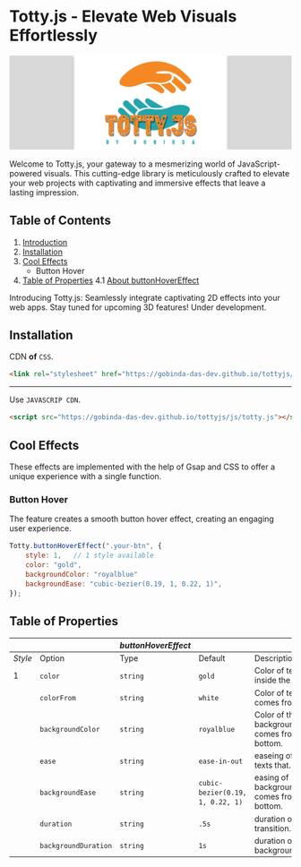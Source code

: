 # Totty.js - Elevate Web Visuals Effortlessly

![Totty.js Logo](https://raw.githubusercontent.com/gobinda-das-dev/tottyjs-media/main/images/totty%20js%20banner.jpg)

Welcome to Totty.js, your gateway to a mesmerizing world of JavaScript-powered visuals. This cutting-edge library is meticulously crafted to elevate your web projects with captivating and immersive effects that leave a lasting impression.

## Table of Contents

1. [Introduction](#introduction)
2. [Installation](#installation)
3. [Cool Effects](#cool-effects)
   - Button Hover
4. [Table of Properties](#table-of-properties)
   4.1 [About buttonHoverEffect](#about-buttonHoverEffect)

Introducing Totty.js: Seamlessly integrate captivating 2D effects into your web apps. Stay tuned for upcoming 3D features! Under development.

## Installation

CDN  **of** `CSS`.

```html
<link rel="stylesheet" href="https://gobinda-das-dev.github.io/tottyjs/css/totty.css">
```


---

Use `JAVASCRIP CDN`.

```html
<script src="https://gobinda-das-dev.github.io/tottyjs/js/totty.js"></script>
```


## Cool Effects

These effects are implemented with the help of Gsap and CSS to offer a unique experience with a single function.

### Button Hover

The feature creates a smooth button hover effect, creating an engaging user experience.

```javascript
Totty.buttonHoverEffect(".your-btn", {
    style: 1,   // 1 style available
    color: "gold",
    backgroundColor: "royalblue"
    backgroundEase: "cubic-bezier(0.19, 1, 0.22, 1)",
});
```








## Table of Properties
|                     |                      | *buttonHoverEffect*  |                                   |                                                   |
| ------------------- | -------------------- | -------------------- | --------------------------------- | ------------------------------------------------- |
| *Style*             | Option               | Type                 | Default                           | Description                                       |
| 1                   | `color`              | `string`             | `gold`                            | Color of text inside the button.                  |
|                     | `colorFrom`          | `string`             | `white`                           | Color of text that comes from top.                |
|                     | `backgroundColor`    | `string`             | `royalblue`                       | Color of the background that comes from bottom.   |
|                     | `ease`               | `string`             | `ease-in-out`                     | easeing of the texts that.                        |
|                     | `backgroundEase`     | `string`             | `cubic-bezier(0.19, 1, 0.22, 1)`  | easing of background that comes from bottom.      |
|                     | `duration`           | `string`             | `.5s`                             | duration of texts transition.                     |
|                     | `backgroundDuration` | `string`             | `1s`                              | duration of backgroundColor.                      |
